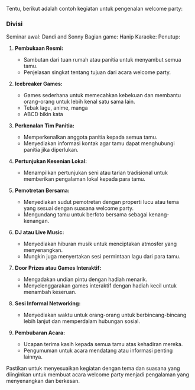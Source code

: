 Tentu, berikut adalah contoh kegiatan untuk pengenalan welcome party:
### Divisi
Seminar awal: Dandi and Sonny
Bagian game: Hanip
Karaoke: 
Penutup: 

1. **Pembukaan Resmi:**
   - Sambutan dari tuan rumah atau panitia untuk menyambut semua tamu.
   - Penjelasan singkat tentang tujuan dari acara welcome party.

2. **Icebreaker Games:**
   - Games sederhana untuk memecahkan kebekuan dan membantu orang-orang untuk lebih kenal satu sama lain.
   - Tebak lagu, anime, manga
   - ABCD bikin kata

3. **Perkenalan Tim Panitia:**
   - Memperkenalkan anggota panitia kepada semua tamu.
   - Menyediakan informasi kontak agar tamu dapat menghubungi panitia jika diperlukan.

4. **Pertunjukan Kesenian Lokal:**
   - Menampilkan pertunjukan seni atau tarian tradisional untuk memberikan pengalaman lokal kepada para tamu.

5. **Pemotretan Bersama:**
   - Menyediakan sudut pemotretan dengan properti lucu atau tema yang sesuai dengan suasana welcome party.
   - Mengundang tamu untuk berfoto bersama sebagai kenang-kenangan.

9. **DJ atau Live Music:**
   - Menyediakan hiburan musik untuk menciptakan atmosfer yang menyenangkan.
   - Mungkin juga menyertakan sesi permintaan lagu dari para tamu.

10. **Door Prizes atau Games Interaktif:**
    - Mengadakan undian pintu dengan hadiah menarik.
    - Menyelenggarakan games interaktif dengan hadiah kecil untuk menambah keseruan.

11. **Sesi Informal Networking:**
    - Menyediakan waktu untuk orang-orang untuk berbincang-bincang lebih lanjut dan memperdalam hubungan sosial.

12. **Pembubaran Acara:**
    - Ucapan terima kasih kepada semua tamu atas kehadiran mereka.
    - Pengumuman untuk acara mendatang atau informasi penting lainnya.

Pastikan untuk menyesuaikan kegiatan dengan tema dan suasana yang diinginkan untuk membuat acara welcome party menjadi pengalaman yang menyenangkan dan berkesan.